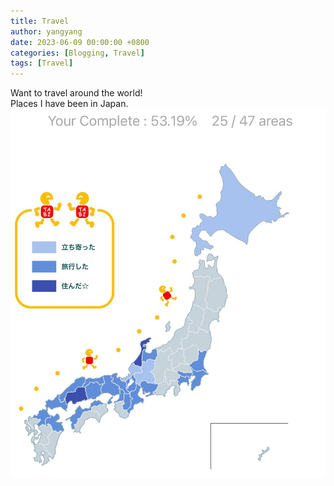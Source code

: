 ```yaml
---
title: Travel
author: yangyang
date: 2023-06-09 00:00:00 +0800
categories: [Blogging, Travel]
tags: [Travel]
---
```


Want to travel around the world!
<br>Places I have been in Japan.
![img-description](/images/japantrip.jpg)
